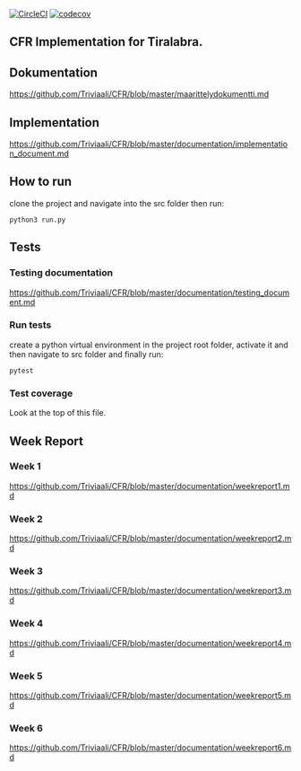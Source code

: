 
[![CircleCI](https://circleci.com/gh/Triviaali/CFR.svg?style=svg)](https://circleci.com/gh/Triviaali/CFR)
[![codecov](https://codecov.io/gh/Triviaali/CFR/branch/master/graph/badge.svg)](https://codecov.io/gh/Triviaali/CFR)

## CFR Implementation for Tiralabra.

## Dokumentation
https://github.com/Triviaali/CFR/blob/master/maarittelydokumentti.md

## Implementation
https://github.com/Triviaali/CFR/blob/master/documentation/implementation_document.md

## How to run
clone the project and navigate into the src folder then run:
```
python3 run.py
```

## Tests

### Testing documentation
https://github.com/Triviaali/CFR/blob/master/documentation/testing_document.md

### Run tests
create a python virtual environment in the project root folder, activate it and then navigate to src folder and finally run:
```
pytest
```
### Test coverage
Look at the top of this file.

## Week Report
### Week 1
https://github.com/Triviaali/CFR/blob/master/documentation/weekreport1.md
### Week 2
https://github.com/Triviaali/CFR/blob/master/documentation/weekreport2.md
### Week 3
https://github.com/Triviaali/CFR/blob/master/documentation/weekreport3.md
### Week 4
https://github.com/Triviaali/CFR/blob/master/documentation/weekreport4.md
### Week 5
https://github.com/Triviaali/CFR/blob/master/documentation/weekreport5.md
### Week 6
https://github.com/Triviaali/CFR/blob/master/documentation/weekreport6.md
